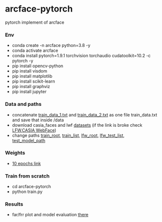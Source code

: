 # arcface-pytorch
pytorch implement of arcface 

### Env

- conda create -n arcface python=3.8 -y
- conda activate arcface
- conda install pytorch=1.9.1 torchvision torchaudio cudatoolkit=10.2 -c pytorch -y
- pip install opencv-python
- pip install visdom
- pip install matplotlib
- pip install scikit-learn
- pip install graphviz
- pip install jupyter

### Data and paths

- concatenate [train_data_1.txt](https://github.com/IgorSondors/arcface-pytorch/blob/master/data/train_data_1.txt) and [train_data_2.txt](https://github.com/IgorSondors/arcface-pytorch/blob/master/data/train_data_2.txt) as one file train_data.txt and save that inside /data
- download casia_faces and lwf [datasets](https://data.oz-services.ru/download/oz/test.tar.gz) (if the link is broke check [LFW](http://vis-www.cs.umass.edu/lfw/),[CASIA WebFace](https://arxiv.org/pdf/1411.7923.pdf))
- change paths [train_root](https://github.com/IgorSondors/arcface-pytorch/blob/58c0902338451daafca8f3ba91fdf51cd1a2b811/config/config.py#L14), [train_list](https://github.com/IgorSondors/arcface-pytorch/blob/58c0902338451daafca8f3ba91fdf51cd1a2b811/config/config.py#L15), [lfw_root](https://github.com/IgorSondors/arcface-pytorch/blob/58c0902338451daafca8f3ba91fdf51cd1a2b811/config/config.py#L21), [lfw_test_list](https://github.com/IgorSondors/arcface-pytorch/blob/58c0902338451daafca8f3ba91fdf51cd1a2b811/config/config.py#L22), [test_model_path](https://github.com/IgorSondors/arcface-pytorch/blob/9ea30c999c23a4d6d7b7af2c55975f9d74f5fad3/config/config.py#L26)

### Weights

- [10 epochs link](https://drive.google.com/file/d/1F_6vIFyrfy7s5tcarJBSDVdhAU6nFqP1/view?usp=sharing)

### Train from scratch

- cd arcface-pytorch
- python train.py

### Results

- far/frr plot and model evaluation [there](https://github.com/IgorSondors/arcface-pytorch/blob/master/plot_far_frr.ipynb)
